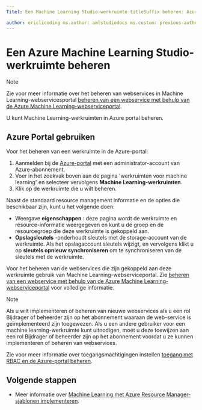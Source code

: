 ```yaml
---
Titel: Een Machine Learning Studio-werkruimte titleSuffix beheren: Azure Machine Learning Studio description: Toegang tot Azure Machine Learning-werkruimten, beheren en implementeren en beheren van ML API web services-services: machine learning ms.service: machine learning ms.subservice: studio ms.topic: artikel

author: ericlicoding ms.author: amlstudiodocs ms.custom: previous-author=heatherbshapiro, previous-ms.author=hshapiro ms.date: 02/27/2017
---
```

# <a name="manage-an-azure-machine-learning-studio-workspace"></a>Een Azure Machine Learning Studio-werkruimte beheren

> [!NOTE]
> Zie voor meer informatie over het beheren van webservices in Machine Learning-webservicesportal [beheren van een webservice met behulp van de Azure Machine Learning-webserviceportal](manage-new-webservice.md).
> 
> 

U kunt Machine Learning-werkruimten in Azure portal beheren.



## <a name="use-the-azure-portal"></a>Azure Portal gebruiken

Voor het beheren van een werkruimte in de Azure-portal:

1. Aanmelden bij de [Azure-portal](https://portal.azure.com/) met een administrator-account van Azure-abonnement.
2. Voer in het zoekvak boven aan de pagina 'werkruimten voor machine learning' en selecteer vervolgens **Machine Learning-werkruimten**.
3. Klik op de werkruimte die u wilt beheren.

Naast de standaard resource management informatie en de opties die beschikbaar zijn, kunt u het volgende doen:

- Weergave **eigenschappen** : deze pagina wordt de werkruimte en resource-informatie weergegeven en kunt u de groep en de resourcegroep die deze werkruimte is gekoppeld aan.
- **Opslagsleutels** -onderhoudt sleutels met de storage-account van de werkruimte. Als het opslagaccount sleutels wijzigt, en vervolgens klikt u op **sleutels opnieuw synchroniseren** om te synchroniseren van de sleutels met de werkruimte.

Voor het beheren van de webservices die zijn gekoppeld aan deze werkruimte gebruik van Machine Learning-webserviceportal. Zie [beheren van een webservice met behulp van de Azure Machine Learning-webserviceportal](manage-new-webservice.md) voor volledige informatie.

> [!NOTE]
> Als u wilt implementeren of beheren van nieuwe webservices als u een rol Bijdrager of beheerder zijn op het abonnement waaraan de web-service is geïmplementeerd zijn toegewezen. Als u een andere gebruiker voor een machine learning-werkruimte kunt uitnodigen, moet u deze toewijzen aan een rol Bijdrager of beheerder zijn op het abonnement voordat u ze kunnen implementeren of beheren van webservices. 
> 
>Zie voor meer informatie over toegangsmachtigingen instellen [toegang met RBAC en de Azure-portal beheren](../../role-based-access-control/role-assignments-portal.md).

## <a name="next-steps"></a>Volgende stappen
* Meer informatie over [Machine Learning met Azure Resource Manager-sjablonen implementeren](deploy-with-resource-manager-template.md). 
